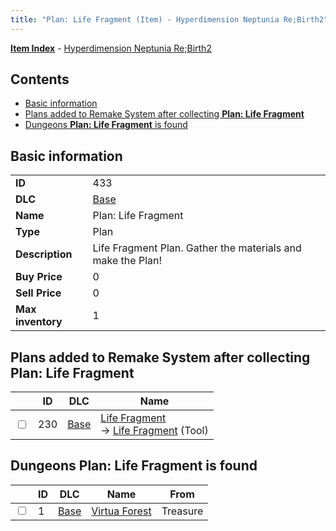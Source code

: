 ```yaml
---
title: "Plan: Life Fragment (Item) - Hyperdimension Neptunia Re;Birth2"
---
```


[**Item Index**](/neptunia/rb2/item/index.html) - [Hyperdimension Neptunia Re;Birth2](/neptunia/rb2)

## Contents

- [Basic information](#basic-information)
- [Plans added to Remake System after collecting **Plan: Life Fragment**](#plans-added-to-remake-system-after-collecting-plan-life-fragment)
- [Dungeons **Plan: Life Fragment** is found](#dungeons-plan-life-fragment-is-found)

## Basic information

|   |   |
| -- | -- |
| **ID** | 433 |
| **DLC** | [Base](/neptunia/rb2/dlc/0-base.html) |
| **Name** | Plan: Life Fragment |
| **Type** | Plan |
| **Description** | Life Fragment Plan. Gather the materials and make the Plan! |
| **Buy Price** | 0 |
| **Sell Price** | 0 |
| **Max inventory** | 1 |

## Plans added to Remake System after collecting **Plan: Life Fragment**

|    | ID | DLC | Name |
| -- | -- | --- | ---- |
| <input type="checkbox" id="rb2-remake-0-230" class="trackbox" /> | 230 | [Base](/neptunia/rb2/dlc/0-base.html) | [Life Fragment](/neptunia/rb2/remake/0-230-life-fragment.html)<br />→ [Life Fragment](/neptunia/rb2/item/0-35-life-fragment.html) (Tool) |

## Dungeons **Plan: Life Fragment** is found

|    | ID | DLC | Name | From |
| -- | -- | --- | ---- | ---- |
| <input type="checkbox" id="rb2-dungeon-0-1" class="trackbox" /> | 1 | [Base](/neptunia/rb2/dlc/0-base.html) | [Virtua Forest](/neptunia/rb2/dungeon/0-1-virtua-forest.html) | Treasure |
